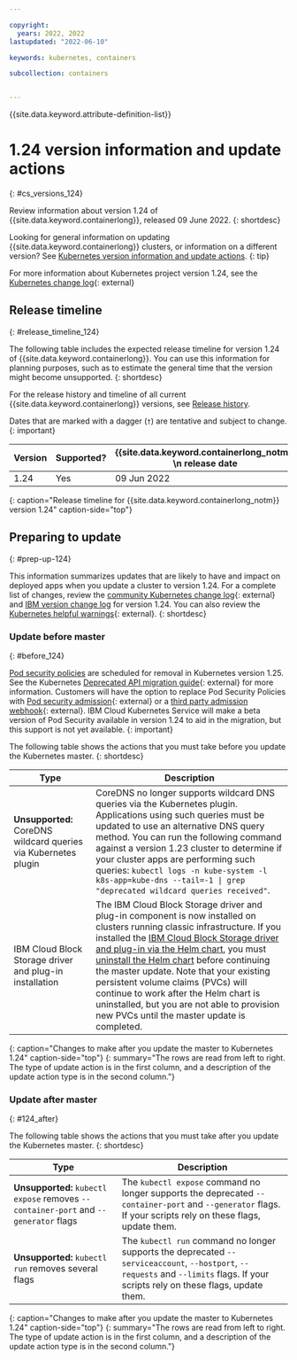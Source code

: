 ```yaml
---

copyright: 
  years: 2022, 2022
lastupdated: "2022-06-10"

keywords: kubernetes, containers

subcollection: containers


---
```


{{site.data.keyword.attribute-definition-list}}

# 1.24 version information and update actions
{: #cs_versions_124}

Review information about version 1.24 of {{site.data.keyword.containerlong}}, released 09 June 2022.
{: shortdesc}

Looking for general information on updating {{site.data.keyword.containerlong}} clusters, or information on a different version? See [Kubernetes version information and update actions](/docs/containers?topic=containers-cs_versions).
{: tip}



For more information about Kubernetes project version 1.24, see the [Kubernetes change log](https://kubernetes.io/releases/notes/.){: external}

## Release timeline 
{: #release_timeline_124}

The following table includes the expected release timeline for version 1.24 of {{site.data.keyword.containerlong}}. You can use this information for planning purposes, such as to estimate the general time that the version might become unsupported. 
{: shortdesc}

For the release history and timeline of all current {{site.data.keyword.containerlong}} versions, see [Release history](/docs/containers?topic=containers-cs_versions#release-history).

Dates that are marked with a dagger (`†`) are tentative and subject to change.
{: important}

|  Version | Supported? | {{site.data.keyword.containerlong_notm}} \n release date | {{site.data.keyword.containerlong_notm}} \n unsupported date |
|------|------|----------|----------|
| 1.24 | Yes | 09 Jun 2022 | 29 Nov 2023 `†` |
{: caption="Release timeline for {{site.data.keyword.containerlong_notm}} version 1.24" caption-side="top"}

## Preparing to update
{: #prep-up-124}

This information summarizes updates that are likely to have and impact on deployed apps when you update a cluster to version 1.24. For a complete list of changes, review the [community Kubernetes change log](https://github.com/kubernetes/kubernetes/blob/master/CHANGELOG/CHANGELOG-1.24.md){: external} and [IBM version change log](/docs/containers?topic=containers-changelog_124) for version 1.24. You can also review the [Kubernetes helpful warnings](https://kubernetes.io/blog/2020/09/03/warnings/){: external}. 
{: shortdesc}

### Update before master
{: #before_124}

[Pod security policies](https://kubernetes.io/docs/concepts/security/pod-security-policy/) are scheduled for removal in Kubernetes version 1.25.  See the Kubernetes [Deprecated API migration guide](https://kubernetes.io/docs/reference/using-api/deprecation-guide/#psp-v125){: external} for more information. Customers will have the option to replace Pod Security Policies with [Pod security admission](https://kubernetes.io/docs/concepts/security/pod-security-admission/){: external} or a [third party admission webhook](https://kubernetes.io/docs/reference/access-authn-authz/extensible-admission-controllers/){: external}. IBM Cloud Kubernetes Service will make a beta version of Pod Security available in version 1.24 to aid in the migration, but this support is not yet available.
{: important}

The following table shows the actions that you must take before you update the Kubernetes master.
{: shortdesc}

| Type | Description|
| --- | --- |
| **Unsupported:** CoreDNS wildcard queries via Kubernetes plugin | CoreDNS no longer supports wildcard DNS queries via the Kubernetes plugin. Applications using such queries must be updated to use an alternative DNS query method. You can run the following command against a version 1.23 cluster to determine if your cluster apps are performing such queries: `kubectl logs -n kube-system -l k8s-app=kube-dns --tail=-1 \| grep "deprecated wildcard queries received"`. |
| IBM Cloud Block Storage driver and plug-in installation | The IBM Cloud Block Storage driver and plug-in component is now installed on clusters running classic infrastructure. If you installed the [IBM Cloud Block Storage driver and plug-in via the Helm chart](/docs/containers?topic=containers-block_storage#install_block), you must [uninstall the Helm chart](/docs/containers?topic=containers-block_storage#rm_block) before continuing the master update. Note that your existing persistent volume claims (PVCs) will continue to work after the Helm chart is uninstalled, but you are not able to provision new PVCs until the master update is completed. |
{: caption="Changes to make after you update the master to Kubernetes 1.24" caption-side="top"}
{: summary="The rows are read from left to right. The type of update action is in the first column, and a description of the update action type is in the second column."}


### Update after master
{: #124_after}

The following table shows the actions that you must take after you update the Kubernetes master.
{: shortdesc}

| Type | Description|
| --- | --- |
| **Unsupported:** `kubectl expose` removes `--container-port` and `--generator` flags | The `kubectl expose` command no longer supports the deprecated `--container-port` and `--generator` flags. If your scripts rely on these flags, update them. |
| **Unsupported:** `kubectl run` removes several flags | The `kubectl run` command no longer supports the deprecated `--serviceaccount`, `--hostport`, `--requests` and `--limits` flags. If your scripts rely on these flags, update them. |
{: caption="Changes to make after you update the master to Kubernetes 1.24" caption-side="top"}
{: summary="The rows are read from left to right. The type of update action is in the first column, and a description of the update action type is in the second column."}

